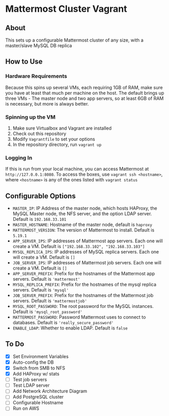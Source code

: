 # Mattermost Cluster Vagrant

## About

This sets up a configurable Mattermost cluster of any size, with a master/slave MySQL DB replica

## How to Use

### Hardware Requirements

Because this spins up several VMs, each requiring 1GB of RAM, make sure you have at least that much per machine on the host. The default brings up three VMs - The master node and two app servers, so at least 6GB of RAM is necessary, but more is always better.

### Spinning up the VM

1. Make sure Virtualbox and Vagrant are installed
2. Check out this repository
3. Modify `Vagrantfile` to set your options
3. In the repository directory, run `vagrant up`

### Logging In

If this is run from your local machine, you can access Mattermost at `http://127.0.0.1:8080`. To access the boxes, use `vagrant ssh <hostname>`, where `<hostname>` is any of the ones listed with `vagrant status`

## Configurable Options

 - `MASTER_IP`: IP Address of the master node, which hosts HAProxy, the MySQL Master node, the NFS server, and the option LDAP server. Default is `192.168.33.101`
 - `MASTER_HOSTNAME`: Hostname of the master node, default is `haproxy`
 - `MATTERMOST_VERSION`: The version of Mattermost to install. Default is `5.19.1`
 - `APP_SERVER_IPS`: IP addresses of Mattermost app servers. Each one will create a VM. Default is `["192.168.33.102", "192.168.33.103"]`
 - `MYSQL_REPLICA_IPS`: IP addresses of MySQL replica servers. Each one will create a VM. Default is `[]`
 - `JOB_SERVER_IPS`: IP addresses of Mattermost job servers. Each one will create a VM. Default is `[]`
 - `APP_SERVER_PREFIX`: Prefix for the hostnames of the Mattermost app servers. Default is `'mattermost'`
 - `MYSQL_REPLICA_PREFIX`: Prefix for the hostnames of the mysql replica servers. Default is `'mysql'`
 - `JOB_SERVER_PREFIX`:  Prefix for the hostnames of the Mattermost job servers. Default is `'mattermostjob'`
 - `MYSQL_ROOT_PASSWORD`: The root password for the MySQL instances. Default is `'mysql_root_password'`
 - `MATTERMOST_PASSWORD`: Password Mattermost uses to connect to databases. Default is `'really_secure_password'`
 - `ENABLE_LDAP`: Whether to enable LDAP. Default is `false`

## To Do

 - [x] Set Environment Variables
 - [x] Auto-config the DB
 - [x] Switch from SMB to NFS
 - [x] Add HAProxy w/ stats
 - [ ] Test job servers
 - [ ] Test LDAP server 
 - [ ] Add Network Architecture Diagram
 - [ ] Add PostgreSQL cluster
 - [ ] Configurable Hostname
 - [ ] Run on AWS